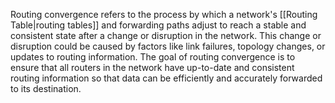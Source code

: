 Routing convergence refers to the process by which a network's [[Routing Table|routing tables]] and forwarding paths adjust to reach a stable and consistent state after a change or disruption in the network. This change or disruption could be caused by factors like link failures, topology changes, or updates to routing information. The goal of routing convergence is to ensure that all routers in the network have up-to-date and consistent routing information so that data can be efficiently and accurately forwarded to its destination.